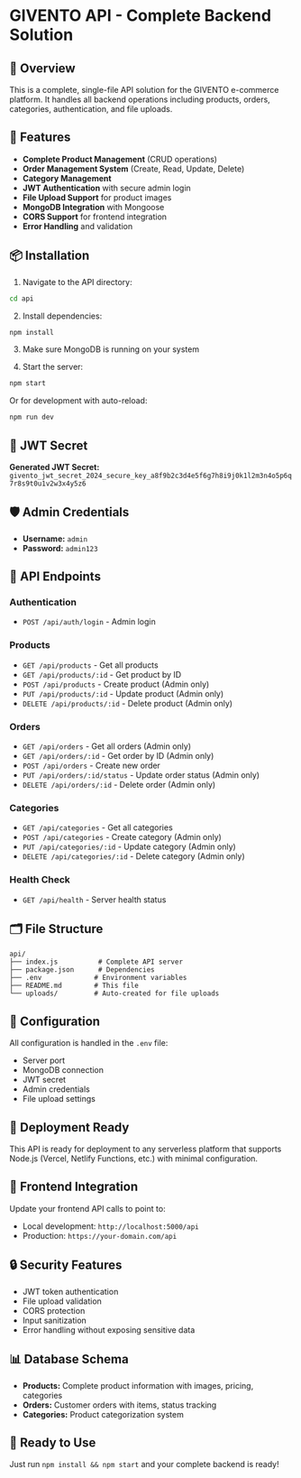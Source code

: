 # GIVENTO API - Complete Backend Solution

## 🚀 Overview
This is a complete, single-file API solution for the GIVENTO e-commerce platform. It handles all backend operations including products, orders, categories, authentication, and file uploads.

## 🔧 Features
- **Complete Product Management** (CRUD operations)
- **Order Management System** (Create, Read, Update, Delete)
- **Category Management**
- **JWT Authentication** with secure admin login
- **File Upload Support** for product images
- **MongoDB Integration** with Mongoose
- **CORS Support** for frontend integration
- **Error Handling** and validation

## 📦 Installation

1. Navigate to the API directory:
```bash
cd api
```

2. Install dependencies:
```bash
npm install
```

3. Make sure MongoDB is running on your system

4. Start the server:
```bash
npm start
```

Or for development with auto-reload:
```bash
npm run dev
```

## 🔑 JWT Secret
**Generated JWT Secret:** `givento_jwt_secret_2024_secure_key_a8f9b2c3d4e5f6g7h8i9j0k1l2m3n4o5p6q7r8s9t0u1v2w3x4y5z6`

## 🛡️ Admin Credentials
- **Username:** `admin`
- **Password:** `admin123`

## 📡 API Endpoints

### Authentication
- `POST /api/auth/login` - Admin login

### Products
- `GET /api/products` - Get all products
- `GET /api/products/:id` - Get product by ID
- `POST /api/products` - Create product (Admin only)
- `PUT /api/products/:id` - Update product (Admin only)
- `DELETE /api/products/:id` - Delete product (Admin only)

### Orders
- `GET /api/orders` - Get all orders (Admin only)
- `GET /api/orders/:id` - Get order by ID (Admin only)
- `POST /api/orders` - Create new order
- `PUT /api/orders/:id/status` - Update order status (Admin only)
- `DELETE /api/orders/:id` - Delete order (Admin only)

### Categories
- `GET /api/categories` - Get all categories
- `POST /api/categories` - Create category (Admin only)
- `PUT /api/categories/:id` - Update category (Admin only)
- `DELETE /api/categories/:id` - Delete category (Admin only)

### Health Check
- `GET /api/health` - Server health status

## 🗂️ File Structure
```
api/
├── index.js          # Complete API server
├── package.json      # Dependencies
├── .env             # Environment variables
├── README.md        # This file
└── uploads/         # Auto-created for file uploads
```

## 🔧 Configuration
All configuration is handled in the `.env` file:
- Server port
- MongoDB connection
- JWT secret
- Admin credentials
- File upload settings

## 🚀 Deployment Ready
This API is ready for deployment to any serverless platform that supports Node.js (Vercel, Netlify Functions, etc.) with minimal configuration.

## 📱 Frontend Integration
Update your frontend API calls to point to:
- Local development: `http://localhost:5000/api`
- Production: `https://your-domain.com/api`

## 🔒 Security Features
- JWT token authentication
- File upload validation
- CORS protection
- Input sanitization
- Error handling without exposing sensitive data

## 📊 Database Schema
- **Products:** Complete product information with images, pricing, categories
- **Orders:** Customer orders with items, status tracking
- **Categories:** Product categorization system

## 🎯 Ready to Use
Just run `npm install && npm start` and your complete backend is ready!
